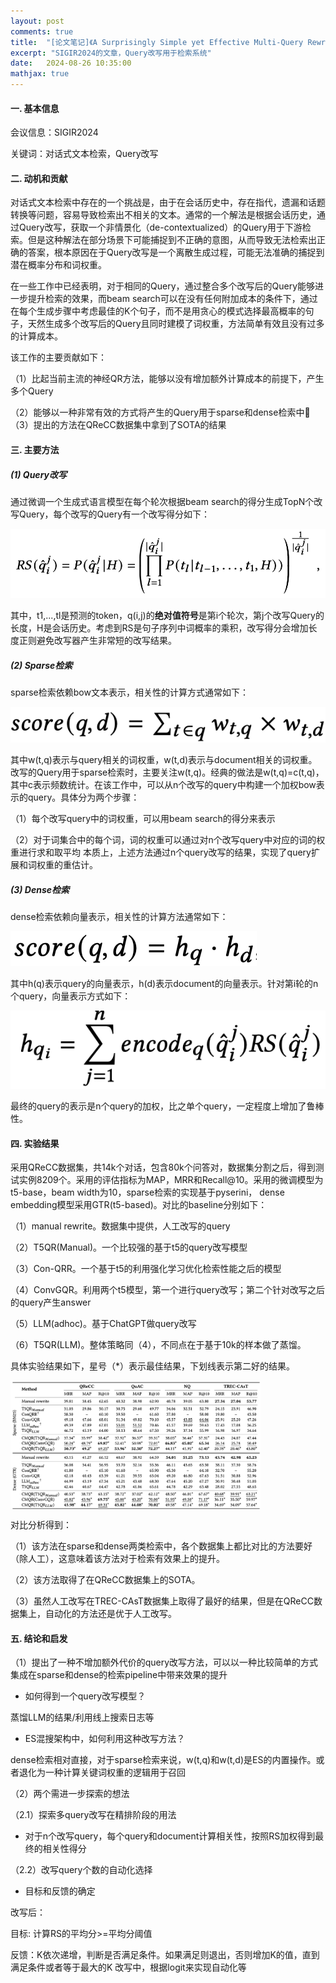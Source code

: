 ```yaml
---
layout: post
comments: true
title:  "[论文笔记]《A Surprisingly Simple yet Effective Multi-Query Rewriting Method for Conversational Passage Retrieval》"
excerpt: "SIGIR2024的文章，Query改写用于检索系统"
date:   2024-08-26 10:35:00
mathjax: true
---
```



#### 一. 基本信息
会议信息：SIGIR2024

关键词：对话式文本检索，Query改写

#### 二. 动机和贡献

对话式文本检索中存在的一个挑战是，由于在会话历史中，存在指代，遗漏和话题转换等问题，容易导致检索出不相关的文本。通常的一个解法是根据会话历史，通过Query改写，获取一个非情景化（de-contextualized）的Query用于下游检索。但是这种解法在部分场景下可能捕捉到不正确的意图，从而导致无法检索出正确的答案，根本原因在于Query改写是一个离散生成过程，可能无法准确的捕捉到潜在概率分布和词权重。

在一些工作中已经表明，对于相同的Query，通过整合多个改写后的Query能够进一步提升检索的效果，而beam search可以在没有任何附加成本的条件下，通过在每个生成步骤中考虑最佳的K个句子，而不是用贪心的模式选择最高概率的句子，天然生成多个改写后的Query且同时建模了词权重，方法简单有效且没有过多的计算成本。

该工作的主要贡献如下：

（1）比起当前主流的神经QR方法，能够以没有增加额外计算成本的前提下，产生多个Query

（2）能够以一种非常有效的方式将产生的Query用于sparse和dense检索中
（3）提出的方法在QReCC数据集中拿到了SOTA的结果

#### 三. 主要方法

##### (1) Query改写

通过微调一个生成式语言模型在每个轮次根据beam search的得分生成TopN个改写Query，每个改写的Query有一个改写得分如下：

![1](https://github.com/zhpmatrix/zhpmatrix.github.io/blob/master/images/cmqr_1.png?raw=true)

其中，t1,...,tl是预测的token，q(i,j)的**绝对值符号**是第i个轮次，第j个改写Query的长度，H是会话历史。考虑到RS是句子序列中词概率的乘积，改写得分会增加长度正则避免改写器产生非常短的改写结果。

##### (2) Sparse检索

sparse检索依赖bow文本表示，相关性的计算方式通常如下：

![2](https://github.com/zhpmatrix/zhpmatrix.github.io/blob/master/images/cmqr_2.png?raw=true)

其中w(t,q)表示与query相关的词权重，w(t,d)表示与document相关的词权重。改写的Query用于sparse检索时，主要关注w(t,q)。经典的做法是w(t,q)=c(t,q)，其中c表示频数统计。在该工作中，可以从n个改写的query中构建一个加权bow表示的query。具体分为两个步骤：

（1）每个改写query中的词权重，可以用beam search的得分来表示

（2）对于词集合中的每个词，词的权重可以通过对n个改写query中对应的词的权重进行求和取平均
本质上，上述方法通过n个query改写的结果，实现了query扩展和词权重的重估计。

##### (3) Dense检索

dense检索依赖向量表示，相关性的计算方法通常如下：

![3](https://github.com/zhpmatrix/zhpmatrix.github.io/blob/master/images/cmqr_3.png?raw=true)

其中h(q)表示query的向量表示，h(d)表示document的向量表示。针对第i轮的n个query，向量表示方式如下：


![4](https://github.com/zhpmatrix/zhpmatrix.github.io/blob/master/images/cmqr_4.png?raw=true)

最终的query的表示是n个query的加权，比之单个query，一定程度上增加了鲁棒性。

#### 四. 实验结果

采用QReCC数据集，共14k个对话，包含80k个问答对，数据集分割之后，得到测试实例8209个。采用的评估指标为MAP，MRR和Recall@10。采用的微调模型为t5-base，beam width为10，sparse检索的实现基于pyserini， dense embedding模型采用GTR(t5-based)。对比的baseline分别如下：

（1）manual rewrite。数据集中提供，人工改写的query

（2）T5QR(Manual)。一个比较强的基于t5的query改写模型

（3）Con-QRR。一个基于t5的利用强化学习优化检索性能之后的模型

（4）ConvGQR。利用两个t5模型，第一个进行query改写；第二个针对改写之后的query产生answer

（5）LLM(adhoc)。基于ChatGPT做query改写

（6）T5QR(LLM)。整体策略同（4），不同点在于基于10k的样本做了蒸馏。

具体实验结果如下，星号（*）表示最佳结果，下划线表示第二好的结果。

<img src="https://github.com/zhpmatrix/zhpmatrix.github.io/blob/master/images/cmqr_5.png?raw=true" width="400" align="center"/>

对比分析得到：

（1）该方法在sparse和dense两类检索中，各个数据集上都比对比的方法要好（除人工），这意味着该方法对于检索有效果上的提升。

（2）该方法取得了在QReCC数据集上的SOTA。

（3）虽然人工改写在TREC-CAsT数据集上取得了最好的结果，但是在QReCC数据集上，自动化的方法还是优于人工改写。

#### 五. 结论和启发

（1）提出了一种不增加额外代价的query改写方法，可以以一种比较简单的方式集成在sparse和dense的检索pipeline中带来效果的提升

+ 如何得到一个query改写模型？

蒸馏LLM的结果/利用线上搜索日志等

+ ES混搜架构中，如何利用这种改写方法？

dense检索相对直接，对于sparse检索来说，w(t,q)和w(t,d)是ES的内置操作。或者退化为一种计算关键词权重的逻辑用于召回
    
（2）两个需进一步探索的想法

（2.1）探索多query改写在精排阶段的用法

+ 对于n个改写query，每个query和document计算相关性，按照RS加权得到最终的相关性得分

（2.2）改写query个数的自动化选择

+ 目标和反馈的确定

改写后：

目标: 计算RS的平均分>=平均分阈值

反馈：K依次递增，判断是否满足条件。如果满足则退出，否则增加K的值，直到满足条件或者等于最大的K
改写中，根据logit来实现自动化等




